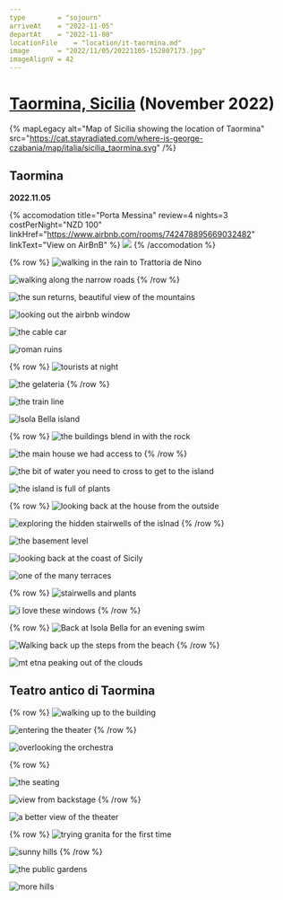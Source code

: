 ```yaml
---
type        = "sojourn"
arriveAt    = "2022-11-05"
departAt    = "2022-11-08"
locationFile    = "location/it-taormina.md"
image       = "2022/11/05/20221105-152807173.jpg"
imageAlignV = 42
---
```


# [Taormina, Sicilia](location/it-taormina.md) (November 2022)

{% mapLegacy alt="Map of Sicilia showing the location of Taormina"
   src="https://cat.stayradiated.com/where-is-george-czabania/map/italia/sicilia_taormina.svg" /%}

## Taormina

**2022.11.05**

{% accomodation
   title="Porta Messina"
   review=4
   nights=3
   costPerNight="NZD 100"
   linkHref="https://www.airbnb.com/rooms/742478895669032482"
   linkText="View on AirBnB" %}
   ![](https://a0.muscache.com/im/pictures/miso/Hosting-742478895669032482/original/a37d1357-b758-46ad-b81c-c35dcfe8f9ab.jpeg)
{% /accomodation %}

{% row %}
![walking in the rain to Trattoria de Nino](2022/11/05/20221105-141252533.jpg)

![walking along the narrow roads](2022/11/05/20221105-153015127.jpg)
{% /row %}

![the sun returns, beautiful view of the mountains](2022/11/05/20221105-152747660.jpg)


![looking out the airbnb window](2022/11/05/20221105-165136855.jpg)

![the cable car](2022/11/05/20221105-170335440.jpg)

![roman ruins](2022/11/05/20221105-170750728.jpg)

{% row %}
![tourists at night](2022/11/05/20221105-171450155.jpg)

![the gelateria](2022/11/05/20221105-211754207.jpg)
{% /row %}

![the train line](2022/11/06/20221106-095719738.jpg)

![Isola Bella island](2022/11/06/20221106-100329926.jpg)

{% row %}
![the buildings blend in with the rock](2022/11/06/20221106-111401682.jpg)

![the main house we had access to](2022/11/06/20221106-110712815.jpg)
{% /row %}

![the bit of water you need to cross to get to the island](2022/11/06/20221106-100843009.jpg)

![the island is full of plants](2022/11/06/20221106-102922827.jpg)

{% row %}
![looking back at the house from the outside ](2022/11/06/20221106-103713482.jpg)

![exploring the hidden stairwells of the islnad](2022/11/06/20221106-104803691.jpg)
{% /row %}

![the basement level](2022/11/06/20221106-104643033.jpg)

![looking back at the coast of Sicily](2022/11/06/20221106-105512804.jpg)

![one of the many terraces](2022/11/06/20221106-110544759.jpg)

{% row %}
![stairwells and plants](2022/11/06/20221106-110139113.jpg)

![i love these windows](2022/11/06/20221106-102658465.jpg)
{% /row %}

{% row %}
![Back at Isola Bella for an evening swim](2022/11/06/20221106-161156925.jpg)

![Walking back up the steps from the beach](2022/11/06/20221106-170858507.jpg)
{% /row %}

![mt etna peaking out of the clouds](2022/11/06/20221106-141010801.jpg)

## Teatro antico di Taormina

{% row %}
![walking up to the building](2022/11/06/20221106-151909798.jpg)

![entering the theater](2022/11/06/20221106-142030710.jpg)
{% /row %}


![overlooking the orchestra](2022/11/06/20221106-151611047.jpg)

{% row %}

![the seating](2022/11/06/20221106-142240858.jpg)

![view from backstage](2022/11/06/20221106-140540328.jpg)
{% /row %}

![a better view of the theater](2022/11/06/20221106-151401502.jpg)

{% row %}
![trying granita for the first time](2022/11/06/20221106-145719101.jpg)

![sunny hills](2022/11/06/20221106-150702358.jpg)
{% /row %}


![the public gardens](2022/11/06/20221106-150928852.jpg)

![more hills](2022/11/06/20221106-151026490.jpg)
